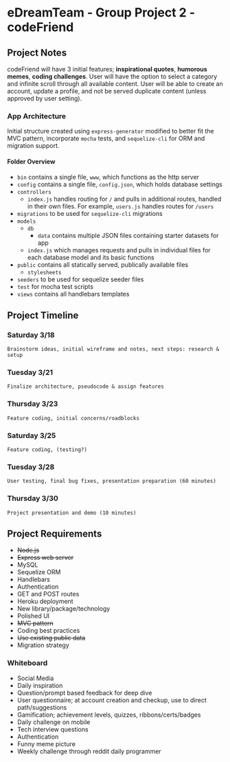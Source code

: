 # eDreamTeam - Group Project 2 - codeFriend
## Project Notes
codeFriend will have 3 initial features; **inspirational quotes**, **humorous memes**, **coding challenges**. User will have the option to select a category and infinite scroll through all available content. User will be able to create an account, update a profile, and not be served duplicate content (unless approved by user setting).

### App Architecture
Initial structure created using `express-generator` modified to better fit the MVC pattern, incorporate `mocha` tests, and `sequelize-cli` for ORM and migration support. 

#### Folder Overview
* `bin` contains a single file, `www`, which functions as the http server
* `config` contains a single file, `config.json`, which holds database settings
* `controllers`
  * `index.js` handles routing for `/` and pulls in additional routes, handled in their own files. For example, `users.js` handles routes for `/users`
* `migrations` to be used for `sequelize-cli` migrations
* `models`
  * `db`
    * `data` contains multiple JSON files containing starter datasets for app
  * `index.js` which manages requests and pulls in individual files for each database model and its basic functions
* `public` contains all statically served, publically available files
  * `stylesheets`
* `seeders` to be used for sequelize seeder files
* `test` for mocha test scripts
* `views` contains all handlebars templates

## Project Timeline
### Saturday 3/18
    Brainstorm ideas, initial wireframe and notes, next steps: research & setup
### Tuesday 3/21
    Finalize architecture, pseudocode & assign features
### Thursday 3/23
    Feature coding, initial concerns/roadblocks
### Saturday 3/25
    Feature coding, (testing?)
### Tuesday 3/28
    User testing, final bug fixes, presentation preparation (60 minutes)
### Thursday 3/30
    Project presentation and demo (10 minutes)

## Project Requirements
* ~~Node.js~~
* ~~Express web server~~
* MySQL
* Sequelize ORM
* Handlebars
* Authentication
* GET and POST routes
* Heroku deployment
* New library/package/technology
* Polished UI
* ~~MVC pattern~~
* Coding best practices
* ~~Use existing public data~~
* Migration strategy

### Whiteboard
* Social Media
* Daily inspiration
* Question/prompt based feedback for deep dive
* User questionnaire; at account creation and checkup, use to direct path/suggestions
* Gamification; achievement levels, quizzes, ribbons/certs/badges
* Daily challenge on mobile
* Tech interview questions
* Authentication
* Funny meme picture
* Weekly challenge through reddit daily programmer